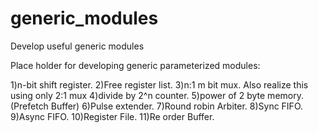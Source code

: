 # generic_modules
Develop useful generic modules

Place holder for developing generic parameterized modules:

1)n-bit shift register.
2)Free register list.
3)n:1 m bit mux. Also realize this using only 2:1 mux
4)divide by 2^n counter.
5)power of 2 byte memory.(Prefetch Buffer)
6)Pulse extender.
7)Round robin Arbiter.
8)Sync FIFO.
9)Async FIFO.
10)Register File.
11)Re order Buffer.
